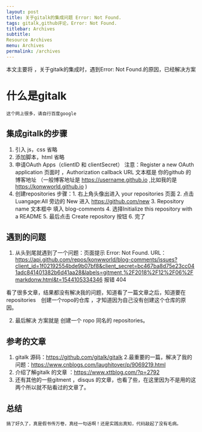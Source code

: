 ```yaml
---
layout: post
title: 关于gitalk的集成问题 Error: Not Found.
tags: gitalk,github评论，Error: Not Found.
titlebar: Archives
subtitle:  
Resource Archives
menu: Archives
permalink: /archives
--- 
```

本文主要将  ，关于gitalk的集成时，遇到Error: Not Found.的原因，已经解决方案
# 什么是gitalk

	这个网上很多，请自行百度google

## 集成gitalk的步骤
  1. 引入 js，css
     省略
  2. 添加脚本，html
    省略
  3. 申请OAuth Apps（clientID 和 clientSecret）
    注意：Register a new OAuth application 页面时 ，Authorization callback URL 文本框是 你的github 的博客地址 （一般博客地址是 https://username.github.io ,比如我的是 https://konwworld.github.io )
4. 创建repositories 
    步骤：1. 右上角头像出进入 your repositories 页面
               2. 点击 Luangage:All 旁边的 New 进入 https://github.com/new
               3. Repository name 文本框中 填入 blog-comments 
               4. 选择Initialize this repository with a README
               5. 最后点击 Create repository 按钮 
               6. 完了
## 遇到的问题
1. 从头到尾就遇到了一个问题：页面提示 Error: Not Found. URL： https://api.github.com/repos/konwworld/blog-comments/issues?client_id=1f02192554bde9b07bf8&client_secret=bc467ba8d75e23cc041adc841401382b6d41aa28&labels=gitment,%2F2018%2F12%2F06%2Fmarkdonw.html&t=1544105334346 报错 404　

看了很多文章，结果都没有解决我的问题，知道看了一篇文章之后，知道要在　repositories　创建一个ropo的仓库 ，才知道因为自己没有创建这个仓库的原因。

2. 最后解决 方案就是 创建一个 ropo 同名的 repositories。

## 参考的文章
1. gitalk 源码：https://github.com/gitalk/gitalk
2.最重要的一篇，解决了我的问题：https://www.cnblogs.com/laughitover/p/9069219.html 
3. 介绍了解gitalk 的文章 ：https://www.xttblog.com/?p=2792 
4. 还有其他的一些gitment ，disqus 的文章，也看了些，在这里因为不是用的这两个所以就不贴看过的文章了。

## 总结
	搞了好久了，真是假书传万卷，真经一句话啊！还是实践出真知，代码敲起了没有毛病。


